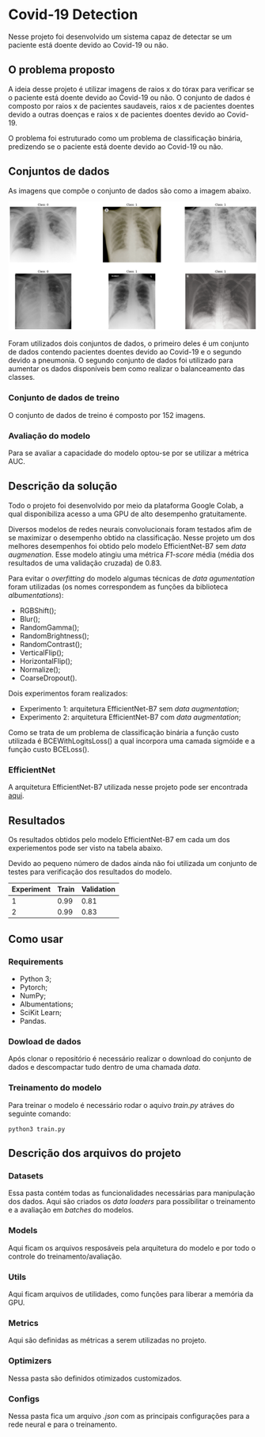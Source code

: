 # Covid-19 Detection

Nesse projeto foi desenvolvido um sistema capaz de detectar se um paciente está doente devido ao Covid-19 ou não.

## O problema proposto

A ideia desse projeto é utilizar imagens de raios x do tórax para verificar se o paciente está doente devido ao Covid-19 ou não. O conjunto de dados é composto por raios x de pacientes saudaveis, raios x de pacientes doentes devido a outras doenças e raios x de pacientes doentes devido ao Covid-19.

O problema foi estruturado como um problema de classificação binária, predizendo se o paciente está doente devido ao Covid-19 ou não.

## Conjuntos de dados

As imagens que compõe o conjunto de dados são como a imagem abaixo.

![image](images/example.png)

Foram utilizados dois conjuntos de dados, o primeiro deles é um conjunto de dados contendo pacientes doentes devido ao Covid-19 e o segundo devido a pneumonia. O segundo conjunto de dados foi utilizado para aumentar os dados disponíveis bem como realizar o balanceamento das classes.

### Conjunto de dados de treino

O conjunto de dados de treino é composto por 152 imagens.

### Avaliação do modelo

Para se avaliar a capacidade do modelo optou-se por se utilizar a métrica AUC.

## Descrição da solução

Todo o projeto foi desenvolvido por meio da plataforma Google Colab, a qual disponibiliza acesso a uma GPU de alto desempenho gratuitamente.

Diversos modelos de redes neurais convolucionais foram testados afim de se maximizar o desempenho obtido na classificação. Nesse projeto um dos melhores desempenhos foi obtido pelo modelo EfficientNet-B7 sem *data augmenation*. Esse modelo atingiu uma métrica *F1-score* média (média dos resultados de uma validação cruzada) de 0.83.

Para evitar o *overfitting* do modelo algumas técnicas de *data agumentation* foram utilizadas (os nomes correspondem as funções da biblioteca *albumentations*):

- RGBShift();
- Blur();
- RandomGamma();
- RandomBrightness();
- RandomContrast();
- VerticalFlip();
- HorizontalFlip();
- Normalize();
- CoarseDropout().

Dois experimentos foram realizados:

- Experimento 1: arquitetura EfficientNet-B7 sem *data augmentation*;
- Experimento 2: arquitetura EfficientNet-B7 com *data augmentation*;

Como se trata de um problema de classificação binária a função custo utilizada é BCEWithLogitsLoss() a qual incorpora uma camada sigmóide e a função custo BCELoss().	

### EfficientNet

A arquitetura EfficientNet-B7 utilizada nesse projeto pode ser encontrada [aqui](https://github.com/lukemelas/EfficientNet-PyTorch).

## Resultados

Os resultados obtidos pelo modelo EfficientNet-B7 em cada um dos experiementos pode ser visto na tabela abaixo.

Devido ao pequeno número de dados ainda não foi utilizada um conjunto de testes para verificação dos resultados do modelo.

| Experiment | Train | Validation |
|------------|-------|------------|
| 1          | 0.99  | 0.81       |
| 2          | 0.99  | 0.83       |

###

## Como usar

### Requirements

- Python 3;
- Pytorch;
- NumPy;
- Albumentations;
- SciKit Learn;
- Pandas.

### Dowload de dados

Após clonar o repositório é necessário realizar o download do conjunto de dados e descompactar tudo dentro de uma chamada *data*.

### Treinamento do modelo

Para treinar o modelo é necessário rodar o aquivo *train.py* atráves do seguinte comando:

```
python3 train.py
```

## Descrição dos arquivos do projeto

### Datasets

Essa pasta contém todas as funcionalidades necessárias para manipulação dos dados. Aqui são criados os *data loaders* para possibilitar o treinamento e a avaliação em *batches* do modelos.

### Models

Aqui ficam os arquivos resposáveis pela arquitetura do modelo e por todo o controle do treinamento/avaliação.

### Utils

Aqui ficam arquivos de utilidades, como funções para liberar a memória da GPU.

### Metrics

Aqui são definidas as métricas a serem utilizadas no projeto.

### Optimizers

Nessa pasta são definidos otimizados customizados.

### Configs

Nessa pasta fica um arquivo *.json* com as principais configurações para a rede neural e para o treinamento.


